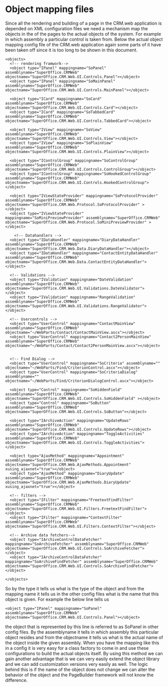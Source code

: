 <properties date="2016-06-24"
SortOrder="17"
/>

Object mapping files
====================

Since all the rendering and building of a page in the CRM.web application is depended on XML configuration files we need a mechanism map the objects in the of the pages to the actual objects of the system. For example in which assembly a particular control is taken from. Below the actual object mapping config file of the CRM.web application again some parts of it have been taken off since it is too long to be shown in this document.

```
<objects>
  <!-- rendering framwork-->
  <object type="IPanel" mappingname="SoPanel" assemblyname="SuperOffice.CRMWeb" objectname="SuperOffice.CRM.Web.UI.Controls.Panel"></object>
  <object type="IPanel" mappingname="SoMainPanel" assemblyname="SuperOffice.CRMWeb" objectname="SuperOffice.CRM.Web.UI.Controls.MainPanel"></object>
 
  <object type="ICard" mappingname="SoCard" assemblyname="SuperOffice.CRMWeb" objectname="SuperOffice.CRM.Web.UI.Controls.Card"></object>
  <object type="ICard" mappingname="SoTabbedCard" assemblyname="SuperOffice.CRMWeb" objectname="SuperOffice.CRM.Web.UI.Controls.TabbedCard"></object>
 
  <object type="IView" mappingname="SoView" assemblyname="SuperOffice.CRMWeb" objectname="SuperOffice.CRM.Web.UI.Controls.View"></object>
  <object type="IView" mappingname="SoPlainView" assemblyname="SuperOffice.CRMWeb" objectname="SuperOffice.CRM.Web.UI.Controls.PlainView"></object>
 
  <object type="IControlGroup" mappingname="SoControlGroup" assemblyname="SuperOffice.CRMWeb" objectname="SuperOffice.CRM.Web.UI.Controls.ControlGroup"></object>
  <object type="IControlGroup" mappingname="SoHookedControlGroup" assemblyname="SuperOffice.CRMWeb" objectname="SuperOffice.CRM.Web.UI.Controls.HookedControlGroup"></object>
 
  <object type="IViewStateProvider" mappingname="SoProtocolProvider" assemblyname="SuperOffice.CRMWeb" objectname="SuperOffice.CRM.Web.Protocol.SoProtocolProvider" ></object>
  <object type="IViewStateProvider" mappingname="SoMiniPreviewProvider" assemblyname="SuperOffice.CRMWeb" objectname="SuperOffice.CRM.Web.Protocol.SoMiniPreviewProvider" ></object>
 
    <!-- Datahandlers -->
  <object type="IDataHandler" mappingname="DiaryDataHandler" assemblyname="SuperOffice.CRMWeb" objectname="SuperOffice.CRM.Web.Data.DiaryDataHandler"></object>
  <object type="IDataHandler" mappingname="ContactEntityDataHandler" assemblyname="SuperOffice.CRMWeb" objectname="SuperOffice.CRM.Web.Data.ContactEntityDataHandler"></object>
 
  <!-- Validations -->
  <object type="IValidation" mappingname="DateValidation" assemblyname="SuperOffice.CRMWeb" objectname="SuperOffice.CRM.Web.UI.Validations.DateValidator"></object>
  <object type="IValidation" mappingname="RangeValidation" assemblyname="SuperOffice.CRMWeb" objectname="SuperOffice.CRM.Web.UI.Validations.RangeValidator"></object>
 
  <!-- Usercontrols -->
  <object type="UserControl" mappingname="ContactMainView" assemblyname="SuperOffice.CRMWeb" objectname="~/WebParts/Contact/ContactMainView.ascx"></object>
  <object type="UserControl" mappingname="Contact2PersonMainView" assemblyname="SuperOffice.CRMWeb" objectname="~/WebParts/Contact/Contact2PersonMainView.ascx"></object>
 
 
  <!-- Find Dialog -->
  <object type="UserControl" mappingname="SoCriteria" assemblyname="" objectname="~/WebParts/Find/CriterionControl.ascx"></object>
  <object type="UserControl" mappingname="SoCriteriaDialog" assemblyname="" objectname="~/WebParts/Find/CriterionDialogControl.ascx"></object>
 
  <object type="Control" mappingname="SoHiddenField" assemblyname="SuperOffice.CRMWeb" objectname="SuperOffice.CRM.Web.UI.Controls.SoHiddenField" ></object>
  <object type="Control" mappingname="SoButton" assemblyname="SuperOffice.CRMWeb" objectname="SuperOffice.CRM.Web.UI.Controls.SoButton"></object>
 
  <object type="IArchiveAction" mappingname="UpdateRows" assemblyname="SuperOffice.CRMWeb" objectname="SuperOffice.CRM.Web.UI.Controls.UpdateRows"></object>
  <object type="IArchiveAction" mappingname="ToggleActivities" assemblyname="SuperOffice.CRMWeb" objectname="SuperOffice.CRM.Web.UI.Controls.ToggleActivities"></object>
    
  <object type="AjaxMethod" mappingname="Appointment" assemblyname="SuperOffice.CRMWeb" objectname="SuperOffice.CRM.Web.AjaxMethods.Appointment" xusing_ajaxnet="true"></object>
  <object type="AjaxMethod" mappingname="DiaryUpdate" assemblyname="SuperOffice.CRMWeb" objectname="SuperOffice.CRM.Web.AjaxMethods.DiaryUpdate" xusing_ajaxnet="true"></object>
 
  <!-- filters -->
  <object type="IFilter" mappingname="FreetextFindFilter" assemblyname="SuperOffice.CRMWeb" objectname="SuperOffice.CRM.Web.UI.Filters.FreetextFindFilter"></object>
  <object type="IFilter" mappingname="ContextFilter" assemblyname="SuperOffice.CRMWeb" objectname="SuperOffice.CRM.Web.UI.Filters.ContextFilter"></object>
   
  <!-- Archive data fetchers-->
  <object type="IArchiveControlDataFetcher" mappingname="SoArchiveFetcher" assemblyname="SuperOffice.CRMWeb" objectname="SuperOffice.CRM.Web.UI.Controls.SoArchiveFetcher"></object>
  <object type="IArchiveControlDataFetcher" mappingname="SoArchiveFindFetcher" assemblyname="SuperOffice.CRMWeb" objectname="SuperOffice.CRM.Web.UI.Controls.SoArchiveFindFetcher"></object>
   
</objects>
```

 

So by the type it tells us what is the type of the object and from the mapping name it tells us in the other config files what is the name that this object is given. For example the below line tells us

```
<object type="IPanel" mappingname="SoPanel" assemblyname="SuperOffice.CRMWeb" objectname="SuperOffice.CRM.Web.UI.Controls.Panel"></object>
```

 

the object that is represented by this line is referred to as SoPanel in other config files. By the assemblyname it tells in which assembly this particular object resides and from the objectname it tells us what is the actual name of the object inside the given assembly. When you have the mapping like this in a config it is very easy for a class factory to come in and use these configurations to build the actual objects itself. By using this method we can gain another advantage that is we can very easily extend the object library and we can add customization versions very easily as well. The logic behind this is if the name of the object does not change we can alter the behavior of the object and the PageBuilder framework will not know the difference.
